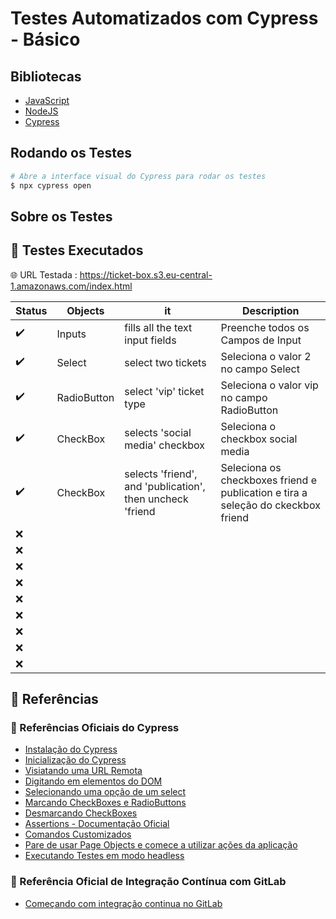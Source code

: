 <div align="center">
   <img src=""/>
</div>

# Testes Automatizados com Cypress - Básico



## Bibliotecas 

* [JavaScript]() 
* [NodeJS]()
* [Cypress]()


## Rodando os Testes 

```bash
# Abre a interface visual do Cypress para rodar os testes
$ npx cypress open

```

## Sobre os Testes




## 🧪 Testes Executados 

🌐 URL Testada : https://ticket-box.s3.eu-central-1.amazonaws.com/index.html

| Status | Objects     | it                                                        | Description                                                                      |
| ------ | ----------- | --------------------------------------------------------- | -------------------------------------------------------------------------------- |
| ✔️      | Inputs      | fills all the text input fields                           | Preenche todos os Campos de Input                                                |
| ✔️      | Select      | select two tickets                                        | Seleciona o valor 2 no campo Select                                              |
| ✔️      | RadioButton | select 'vip' ticket type                                  | Seleciona o valor vip no campo RadioButton                                       |
| ✔️      | CheckBox    | selects 'social media' checkbox                           | Seleciona o checkbox social media                                                |
| ✔️      | CheckBox    | selects 'friend', and 'publication', then uncheck 'friend | Seleciona os checkboxes friend e publication e tira a seleção do ckeckbox friend |
| ❌      |             |                                                           |                                                                                  |
| ❌      |             |                                                           |                                                                                  |
| ❌      |             |                                                           |                                                                                  |
| ❌      |             |                                                           |                                                                                  |
| ❌      |             |                                                           |                                                                                  |
| ❌      |             |                                                           |                                                                                  |
| ❌      |             |                                                           |                                                                                  |
| ❌      |             |                                                           |                                                                                  |
| ❌      |             |                                                           |                                                                                  |

## 🔗 Referências

### 🔗 Referências Oficiais do Cypress
- [Instalação do Cypress](https://docs.cypress.io/guides/getting-started/installing-cypress#System-requirements)
- [Inicialização do Cypress](https://docs.cypress.io/guides/getting-started/installing-cypress#Opening-Cypress)
- [Visiatando uma URL Remota](https://docs.cypress.io/api/commands/visit#Syntax)
- [Digitando em elementos do DOM](https://docs.cypress.io/api/commands/type#Syntax)
- [Selecionando uma opção de um select](https://docs.cypress.io/api/commands/select#Syntax)
- [Marcando CheckBoxes e RadioButtons](https://docs.cypress.io/api/commands/check#Syntax)
- [Desmarcando CheckBoxes](https://docs.cypress.io/api/commands/uncheck#Syntax)
- [Assertions - Documentação Oficial](https://docs.cypress.io/guides/references/assertions#Length)
- [Comandos Customizados](https://docs.cypress.io/api/cypress-api/custom-commands#Syntax)
- [Pare de usar Page Objects e comece a utilizar ações da aplicação](https://www.cypress.io/blog/2019/01/03/stop-using-page-objects-and-start-using-app-actions/)
- [Executando Testes em modo headless](https://docs.cypress.io/guides/guides/command-line#Commands)

### 🔗 Referência Oficial de Integração Contínua com GitLab 
- [Começando com integração continua no GitLab](https://docs.gitlab.com/ee/ci/#getting-started)